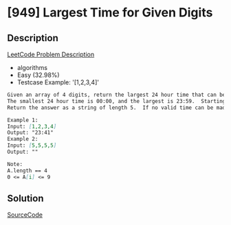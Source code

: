 # [949] Largest Time for Given Digits

## Description

[LeetCode Problem Description](https://leetcode.com/problems/largest-time-for-given-digits/description/)

* algorithms
* Easy (32.98%)
* Testcase Example:  '[1,2,3,4]'

```md
Given an array of 4 digits, return the largest 24 hour time that can be made.
The smallest 24 hour time is 00:00, and the largest is 23:59.  Starting from 00:00, a time is larger if more time has elapsed since midnight.
Return the answer as a string of length 5.  If no valid time can be made, return an empty string.

Example 1:
Input: [1,2,3,4]
Output: "23:41"
Example 2:
Input: [5,5,5,5]
Output: ""

Note:
A.length == 4
0 <= A[i] <= 9

```

## Solution

[SourceCode](./solution.js)